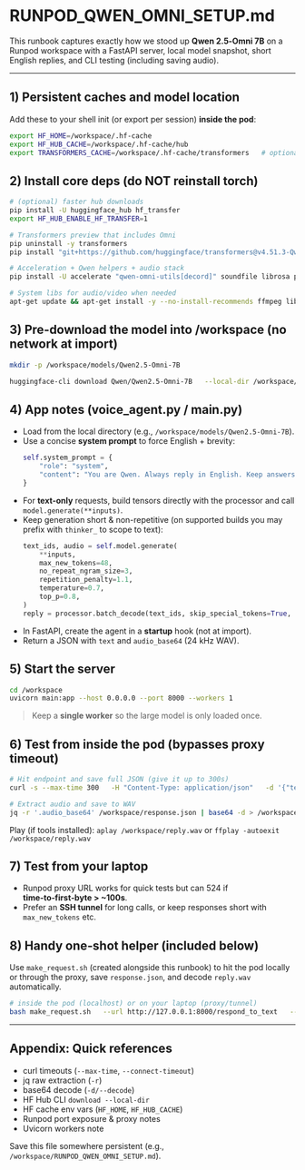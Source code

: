 
# RUNPOD_QWEN_OMNI_SETUP.md

This runbook captures exactly how we stood up **Qwen 2.5‑Omni 7B** on a Runpod workspace with a FastAPI server, local model snapshot, short English replies, and CLI testing (including saving audio).

---

## 1) Persistent caches and model location

Add these to your shell init (or export per session) **inside the pod**:

```bash
export HF_HOME=/workspace/.hf-cache
export HF_HUB_CACHE=/workspace/.hf-cache/hub
export TRANSFORMERS_CACHE=/workspace/.hf-cache/transformers   # optional; HF_HOME is preferred
```

## 2) Install core deps (do NOT reinstall torch)

```bash
# (optional) faster hub downloads
pip install -U huggingface_hub hf_transfer
export HF_HUB_ENABLE_HF_TRANSFER=1

# Transformers preview that includes Omni
pip uninstall -y transformers
pip install "git+https://github.com/huggingface/transformers@v4.51.3-Qwen2.5-Omni-preview"

# Acceleration + Qwen helpers + audio stack
pip install -U accelerate "qwen-omni-utils[decord]" soundfile librosa pydub ffmpeg-python

# System libs for audio/video when needed
apt-get update && apt-get install -y --no-install-recommends ffmpeg libsndfile1
```

## 3) Pre‑download the model into /workspace (no network at import)

```bash
mkdir -p /workspace/models/Qwen2.5-Omni-7B

huggingface-cli download Qwen/Qwen2.5-Omni-7B   --local-dir /workspace/models/Qwen2.5-Omni-7B   --local-dir-use-symlinks False
```

## 4) App notes (voice_agent.py / main.py)

- Load from the local directory (e.g., `/workspace/models/Qwen2.5-Omni-7B`).
- Use a concise **system prompt** to force English + brevity:
  ```python
  self.system_prompt = {
      "role": "system",
      "content": "You are Qwen. Always reply in English. Keep answers under one sentence. Generate both text and speech."
  }
  ```
- For **text-only** requests, build tensors directly with the processor and call `model.generate(**inputs)`.
- Keep generation short & non-repetitive (on supported builds you may prefix with `thinker_` to scope to text):
  ```python
  text_ids, audio = self.model.generate(
      **inputs,
      max_new_tokens=48,
      no_repeat_ngram_size=3,
      repetition_penalty=1.1,
      temperature=0.7,
      top_p=0.8,
  )
  reply = processor.batch_decode(text_ids, skip_special_tokens=True, clean_up_tokenization_spaces=False)
  ```
- In FastAPI, create the agent in a **startup** hook (not at import).
- Return a JSON with `text` and `audio_base64` (24 kHz WAV).

## 5) Start the server

```bash
cd /workspace
uvicorn main:app --host 0.0.0.0 --port 8000 --workers 1
```

> Keep a **single worker** so the large model is only loaded once.

## 6) Test from **inside the pod** (bypasses proxy timeout)

```bash
# Hit endpoint and save full JSON (give it up to 300s)
curl -s --max-time 300   -H "Content-Type: application/json"   -d '{"text":"Say something short and clear"}'   http://127.0.0.1:8000/respond_to_text > /workspace/response.json

# Extract audio and save to WAV
jq -r '.audio_base64' /workspace/response.json | base64 -d > /workspace/reply.wav
```

Play (if tools installed): `aplay /workspace/reply.wav` or `ffplay -autoexit /workspace/reply.wav`

## 7) Test from your laptop

- Runpod proxy URL works for quick tests but can 524 if **time‑to‑first‑byte > ~100s**.
- Prefer an **SSH tunnel** for long calls, or keep responses short with `max_new_tokens` etc.

## 8) Handy one‑shot helper (included below)

Use `make_request.sh` (created alongside this runbook) to hit the pod locally or through the proxy, save `response.json`, and decode `reply.wav` automatically.

```bash
# inside the pod (localhost) or on your laptop (proxy/tunnel)
bash make_request.sh   --url http://127.0.0.1:8000/respond_to_text   --text "Say something short and clear"   --timeout 300   --out /workspace/response.json   --wav /workspace/reply.wav
```

---

## Appendix: Quick references

- curl timeouts (`--max-time`, `--connect-timeout`)
- jq raw extraction (`-r`)
- base64 decode (`-d/--decode`)
- HF Hub CLI `download --local-dir`
- HF cache env vars (`HF_HOME`, `HF_HUB_CACHE`)
- Runpod port exposure & proxy notes
- Uvicorn workers note

Save this file somewhere persistent (e.g., `/workspace/RUNPOD_QWEN_OMNI_SETUP.md`).
